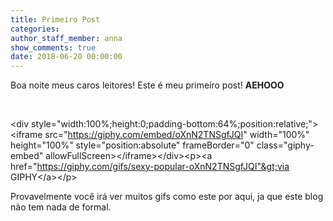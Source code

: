 ```yaml
---
title: Primeiro Post
categories:
author_staff_member: anna
show_comments: true
date: 2018-06-20 00:00:00
---
```


Boa noite meus caros leitores! Este &eacute; meu primeiro post! **AEHOOO**

&nbsp;

&lt;div style="width:100%;height:0;padding-bottom:64%;position:relative;"&gt;&lt;iframe src="https://giphy.com/embed/oXnN2TNSgfJQI" width="100%" height="100%" style="position:absolute" frameBorder="0" class="giphy-embed" allowFullScreen&gt;&lt;/iframe&gt;&lt;/div&gt;&lt;p&gt;&lt;a href="https://giphy.com/gifs/sexy-popular-oXnN2TNSgfJQI"&gt;via GIPHY&lt;/a&gt;&lt;/p&gt;

Provavelmente voc&ecirc; ir&aacute; ver muitos gifs como este por aqui, ja que este blog n&atilde;o tem nada de formal.